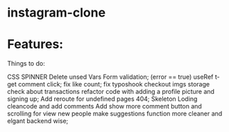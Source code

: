 # instagram-clone

# Features:

Things to do:

CSS SPINNER
Delete unsed Vars
Form validation; (error == true)
useRef t- get comment click;
fix like count;
fix typoshook
checkout imgs storage
check about transactions
refactor code with adding a profile picture and signing up;
Add reroute for undefined pages 404;
Skeleton Loding
cleancode and add comments
Add show more comment button and scrolling for view new people
make suggestions function more cleaner and elgant backend wise;
